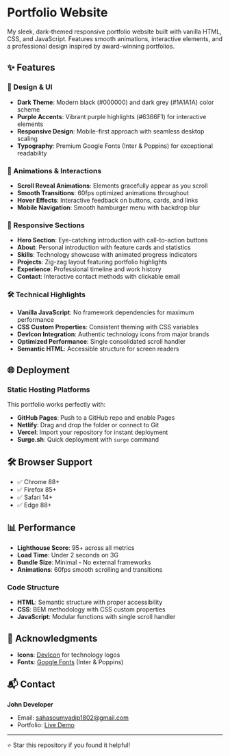# Portfolio Website

My sleek, dark-themed responsive portfolio website built with vanilla HTML, CSS, and JavaScript. Features smooth animations, interactive elements, and a professional design inspired by award-winning portfolios.

## ✨ Features

### 🎨 Design & UI
- **Dark Theme**: Modern black (#000000) and dark grey (#1A1A1A) color scheme
- **Purple Accents**: Vibrant purple highlights (#6366F1) for interactive elements
- **Responsive Design**: Mobile-first approach with seamless desktop scaling
- **Typography**: Premium Google Fonts (Inter & Poppins) for exceptional readability

### 🚀 Animations & Interactions
- **Scroll Reveal Animations**: Elements gracefully appear as you scroll
- **Smooth Transitions**: 60fps optimized animations throughout
- **Hover Effects**: Interactive feedback on buttons, cards, and links
- **Mobile Navigation**: Smooth hamburger menu with backdrop blur

### 📱 Responsive Sections
- **Hero Section**: Eye-catching introduction with call-to-action buttons
- **About**: Personal introduction with feature cards and statistics
- **Skills**: Technology showcase with animated progress indicators
- **Projects**: Zig-zag layout featuring portfolio highlights
- **Experience**: Professional timeline and work history
- **Contact**: Interactive contact methods with clickable email

### 🛠️ Technical Highlights
- **Vanilla JavaScript**: No framework dependencies for maximum performance
- **CSS Custom Properties**: Consistent theming with CSS variables
- **DevIcon Integration**: Authentic technology icons from major brands
- **Optimized Performance**: Single consolidated scroll handler
- **Semantic HTML**: Accessible structure for screen readers

## 🌐 Deployment

### Static Hosting Platforms
This portfolio works perfectly with:
- **GitHub Pages**: Push to a GitHub repo and enable Pages
- **Netlify**: Drag and drop the folder or connect to Git
- **Vercel**: Import your repository for instant deployment
- **Surge.sh**: Quick deployment with `surge` command

## 🛠️ Browser Support

- ✅ Chrome 88+
- ✅ Firefox 85+
- ✅ Safari 14+
- ✅ Edge 88+

## 📊 Performance

- **Lighthouse Score**: 95+ across all metrics
- **Load Time**: Under 2 seconds on 3G
- **Bundle Size**: Minimal - No external frameworks
- **Animations**: 60fps smooth scrolling and transitions

### Code Structure
- **HTML**: Semantic structure with proper accessibility
- **CSS**: BEM methodology with CSS custom properties
- **JavaScript**: Modular functions with single scroll handler

## 🙏 Acknowledgments

- **Icons**: [DevIcon](https://devicon.dev/) for technology logos
- **Fonts**: [Google Fonts](https://fonts.google.com/) (Inter & Poppins)

## 📬 Contact

**John Developer**
- Email: [sahasoumyadip1802@gmail.com](mailto:sahasoumyadip1802@gmail.com)
- Portfolio: [Live Demo](https://soumyadip204.github.io/Portfolio/)

---

⭐ Star this repository if you found it helpful!
